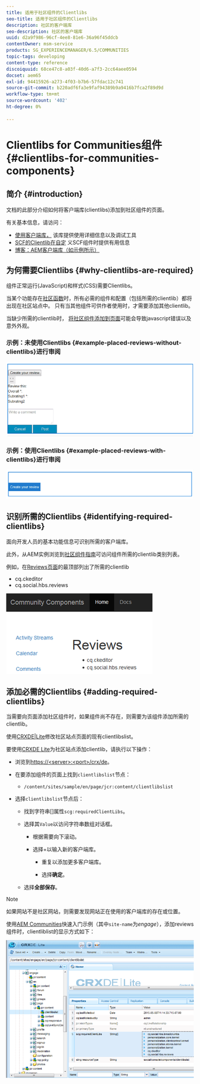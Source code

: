```yaml
---
title: 适用于社区组件的Clientlibs
seo-title: 适用于社区组件的Clientlibs
description: 社区的客户端库
seo-description: 社区的客户端库
uuid: d2a9f986-96cf-4ee8-81e6-36a96f45ddcb
contentOwner: msm-service
products: SG_EXPERIENCEMANAGER/6.5/COMMUNITIES
topic-tags: developing
content-type: reference
discoiquuid: 68ce47c8-a03f-40d6-a7f3-2cc64aee0594
docset: aem65
exl-id: 94415926-a273-4f03-b7b6-57fdac12c741
source-git-commit: b220adf6fa3e9faf94389b9a9416b7fca2f89d9d
workflow-type: tm+mt
source-wordcount: '402'
ht-degree: 0%

---
```


# Clientlibs for Communities组件{#clientlibs-for-communities-components}

## 简介 {#introduction}

文档的此部分介绍如何将客户端库(clientlibs)添加到社区组件的页面。

有关基本信息，请访问：

* [使用客户端库，](/help/sites-developing/clientlibs.md) 该库提供使用详细信息以及调试工具
* [SCF的Clientlib在自定](/help/communities/client-customize.md#clientlibs) 义SCF组件时提供有用信息
* [博客：AEM客户端库（如示例所示）](https://blogs.adobe.com/experiencedelivers/experience-management/clientlibs-explained-example/)

## 为何需要Clientlibs {#why-clientlibs-are-required}

组件正常运行(JavaScript)和样式(CSS)需要Clientlibs。

当某个功能存在[社区函数](/help/communities/functions.md)时，所有必需的组件和配置（包括所需的clientlib）都将出现在社区站点中。 只有当其他组件可供作者使用时，才需要添加其他clientlib。

当缺少所需的clientlib时， [将社区组件添加到页面](/help/communities/author-communities.md)可能会导致javascript错误以及意外外观。

### 示例：未使用Clientlibs {#example-placed-reviews-without-clientlibs}进行审阅

![置入审阅](assets/placed-reviews.png)

### 示例：使用Clientlibs {#example-placed-reviews-with-clientlibs}进行审阅

![reviews-clientlibs](assets/reviews-clientlibs.png)

## 识别所需的Clientlibs {#identifying-required-clientlibs}

面向开发人员的基本功能信息可识别所需的客户端库。

此外，从AEM实例浏览到[社区组件指南](/help/communities/components-guide.md)可访问组件所需的clientlib类别列表。

例如，在[Reviews页面](https://localhost:4502/content/community-components/en/reviews.html)的最顶部列出了所需的clientlib

* cq.ckeditor
* cq.social.hbs.reviews

![clientlibs reviews](assets/clientlibs-reviews.png)

## 添加必需的Clientlibs {#adding-required-clientlibs}

当需要向页面添加社区组件时，如果组件尚不存在，则需要为该组件添加所需的clientlib。

使用[CRXDE|Lite](#using-crxde-lite)修改社区站点页面的现有clientlibslist。

要使用[CRXDE Lite](/help/sites-developing/developing-with-crxde-lite.md)为社区站点添加clientlib，请执行以下操作：

* 浏览到[https://&lt;server>:&lt;port>/crx/de](https://localhost:4502/crx/de)。
* 在要添加组件的页面上找到`clientlibslist`节点：

   * `/content/sites/sample/en/page/jcr:content/clientlibslist`

* 选择`clientlibslist`节点后：

   * 找到字符串[]属性`scg:requiredClientLibs`。
   * 选择其`Value`以访问字符串数组对话框。

      * 根据需要向下滚动。
      * 选择+以输入新的客户端库。

         * 重复以添加更多客户端库。

         * 选择&#x200B;**确定**。
   * 选择&#x200B;**全部保存**。


>[!NOTE]
>
>如果网站不是社区网站，则需要发现网站正在使用的客户端库的存在或位置。

使用[AEM Communities](/help/communities/getting-started.md)快速入门示例（其中`site-name`为&#x200B;*engage*），添加reviews组件时，clientliblist的显示方式如下：

![审阅组件](assets/review-component.png)

